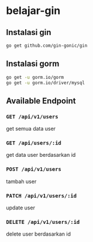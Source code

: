 # belajar-gin

## Instalasi gin 
 ```bash
go get github.com/gin-gonic/gin
```
## Instalasi gorm

 ```bash
go get -u gorm.io/gorm
go get -u gorm.io/driver/mysql
```

## Available Endpoint

### `GET /api/v1/users`

get semua data user

### `GET /api/users/:id`

get data user berdasarkan id

### `POST /api/v1/users`

tambah user 

### `PATCH /api/v1/users/:id`

update user

### `DELETE /api/v1/users/:id`

delete user berdasarkan id
